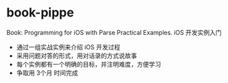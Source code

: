# book-pippe
Book: Programming for iOS with Parse Practical Examples.  iOS 开发实例入门



- 通过一组实战实例来介绍 iOS 开发过程
- 采用问题对答的形式，用对话录的方式说故事
- 每个实例都有一个明确的目标，并注明难度，方便学习
- 争取用 3个月 时间完成
